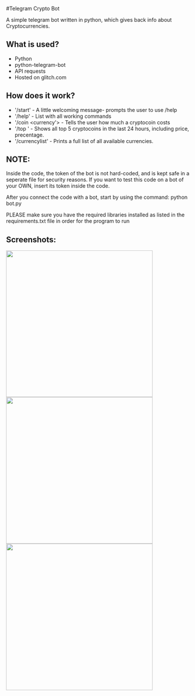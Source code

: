 #Telegram Crypto Bot

A simple telegram bot written in python, which gives back info about 
Cryptocurrencies.

## What is used?
- Python
- python-telegram-bot
- API requests
- Hosted on glitch.com

## How does it work?
- '/start' - A little welcoming message- prompts the user to use /help
- '/help' - List with all working commands
- '/coin <crypto> <currency'> - Tells the user how much a cryptocoin costs
- '/top <currency>' - Shows all top 5 cryptocoins in the last 24 hours, 
including price, precentage.
- '/currencylist' - Prints a full list of all available currencies.

## NOTE:
Inside the code, the token of the bot is not hard-coded, and is kept safe 
in a seperate file for security reasons. If you want to test this code on 
a bot of your OWN, insert its token inside the code.

After you connect the code with a bot, start by using the command:
python bot.py

PLEASE make sure you have the required libraries installed as listed in 
the requirements.txt file in order for the program to run

## Screenshots: 

<img src="https://github.com/user-attachments/assets/52342e19-46fa-4502-bddf-8c6337c28b56" width="400">
<img src="https://github.com/user-attachments/assets/ffea4545-7cfe-498d-9356-26712f88a838" width="400">
<img src="https://github.com/user-attachments/assets/bb6b3643-edaf-4bd1-8eaf-ae3228fa2b1d" width="400">

